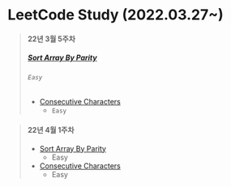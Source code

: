 # LeetCode Study (2022.03.27~)


> #### 22년 3월 5주차
> ##### [Sort Array By Parity](https://github.com/seokjae88/LeetCode/tree/main/905-sort-array-by-parity)
> ###### ` Easy `
> * <a href="https://github.com/seokjae88/LeetCode/tree/main/1446-consecutive-characters">Consecutive Characters</a>
>    * ` Easy `



> #### 22년 4월 1주차
> * <a href="https://github.com/seokjae88/LeetCode/tree/main/905-sort-array-by-parity">Sort Array By Parity</a>
>    * Easy
> * <a href="https://github.com/seokjae88/LeetCode/tree/main/1446-consecutive-characters">Consecutive Characters</a>
>    * Easy
